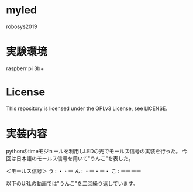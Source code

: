 # myled
robosys2019

# 実験環境
raspberr pi 3b+

# License
This repository is licensed under the GPLv3 License, see LICENSE.

# 実装内容
pythonのtimeモジュールを利用しLEDの光でモールス信号の実装を行った。
今回は日本語のモールス信号を用いて"うんこ"を表した。

＜モールス信号＞
う : ・・ー
ん : ・ー・ー・
こ : ーーーー

以下のURLの動画では"うんこ"を二回繰り返しています。
